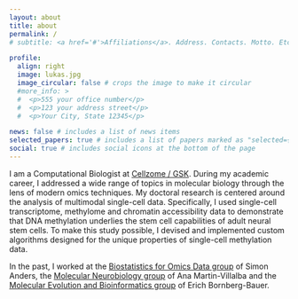 ```yaml
---
layout: about
title: about
permalink: /
# subtitle: <a href='#'>Affiliations</a>. Address. Contacts. Motto. Etc.

profile:
  align: right
  image: lukas.jpg
  image_circular: false # crops the image to make it circular
  #more_info: >
  #  <p>555 your office number</p>
  #  <p>123 your address street</p>
  #  <p>Your City, State 12345</p>

news: false # includes a list of news items
selected_papers: true # includes a list of papers marked as "selected={true}"
social: true # includes social icons at the bottom of the page
---
```


I am a Computational Biologist at [Cellzome / GSK](https://de.gsk.com).
During my academic career, I addressed a wide range of topics in molecular biology through the lens of modern omics techniques.
My doctoral research is centered around the analysis of multimodal single-cell data.
Specifically, I used single-cell transcriptome, methylome and chromatin accessibility data to demonstrate that DNA methylation underlies the stem cell capabilities of adult neural stem cells.
To make this study possible, I devised and implemented custom algorithms designed for the unique properties of single-cell methylation data.

In the past, I worked at the [Biostatistics for Omics Data group](https://www.bioquant.uni-heidelberg.de/groups/anders) of Simon Anders, the [Molecular Neurobiology group](https://martin-villalba-lab.github.io/) of Ana Martin-Villalba and the [Molecular Evolution and Bioinformatics group](https://bornberglab.org/) of Erich Bornberg-Bauer.
